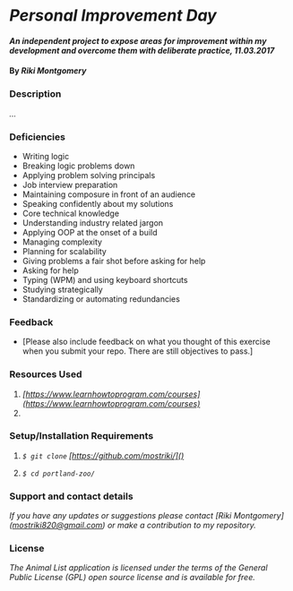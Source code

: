 # _Personal Improvement Day_

#### _An independent project to expose areas for improvement within my development and overcome them with deliberate practice, 11.03.2017_

#### By _Riki Montgomery_

### Description

_..._

### Deficiencies

* Writing logic
* Breaking logic problems down
* Applying problem solving principals
* Job interview preparation
* Maintaining composure in front of an audience
* Speaking confidently about my solutions
* Core technical knowledge
* Understanding industry related jargon
* Applying OOP at the onset of a build
* Managing complexity
* Planning for scalability
* Giving problems a fair shot before asking for help
* Asking for help
* Typing (WPM) and using keyboard shortcuts
* Studying strategically
* Standardizing or automating redundancies

### Feedback

* [Please also include feedback on what you thought of this exercise when you submit your repo. There are still objectives to pass.]

### Resources Used

1. _[https://www.learnhowtoprogram.com/courses](https://www.learnhowtoprogram.com/courses)_
1.  


### Setup/Installation Requirements

1. _`$ git clone` [https://github.com/mostriki/]()_

1. _`$ cd portland-zoo/`_


### Support and contact details

_If you have any updates or suggestions please contact [Riki Montgomery] (mostriki820@gmail.com) or make a contribution to my repository._

### License

_The Animal List application is licensed under the terms of the General Public License (GPL) open source license and is available for free._
